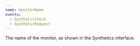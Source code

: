 ```yaml
---
name: monitorName
events:
  - SyntheticCheck
  - SyntheticRequest
---
```


The name of the monitor, as shown in the Synthetics interface.